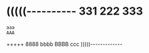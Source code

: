 (((((----------
331
222
333
======
    aaa
    AAA
+++++
8888
    bbbb
    BBBB
ccc
)))))-------------
